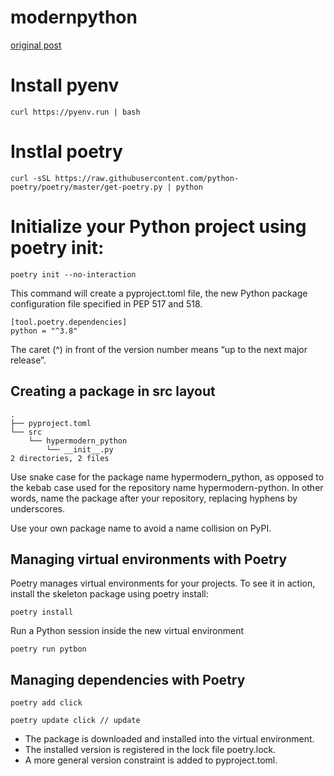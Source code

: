 # modernpython

[original post](https://medium.com/@cjolowicz/hypermodern-python-d44485d9d769)


# Install pyenv

```shell
curl https://pyenv.run | bash
```

# Instlal poetry

```shell
curl -sSL https://raw.githubusercontent.com/python-poetry/poetry/master/get-poetry.py | python
```

# Initialize your Python project using poetry init:


```
poetry init --no-interaction
```

This command will create a pyproject.toml file, the new Python package configuration file specified in PEP 517 and 518.

```
[tool.poetry.dependencies]
python = "^3.8"
```

The caret (^) in front of the version number means “up to the next major release”. 


## Creating a package in src layout

```
.
├── pyproject.toml
└── src
    └── hypermodern_python
        └── __init__.py
2 directories, 2 files
```

Use snake case for the package name hypermodern_python, as opposed to the kebab case used for the repository name hypermodern-python. In other words, name the package after your repository, replacing hyphens by underscores.

Use your own package name to avoid a name collision on PyPI.

## Managing virtual environments with Poetry

Poetry manages virtual environments for your projects. To see it in action, install the skeleton package using poetry install:

```
poetry install
```
Run a Python session inside the new virtual environment

```
poetry run pytbon

```


## Managing dependencies with Poetry

```
poetry add click

poetry update click // update
```

* The package is downloaded and installed into the virtual environment.
* The installed version is registered in the lock file poetry.lock.
* A more general version constraint is added to pyproject.toml.



